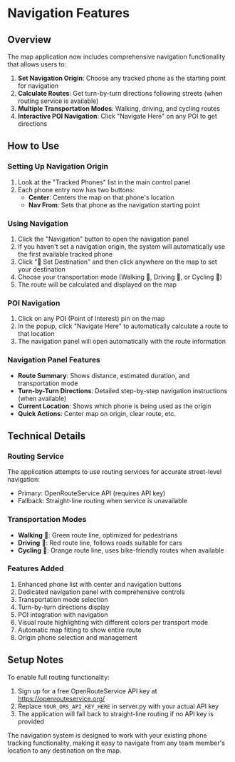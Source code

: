 # Navigation Features

## Overview
The map application now includes comprehensive navigation functionality that allows users to:

1. **Set Navigation Origin**: Choose any tracked phone as the starting point for navigation
2. **Calculate Routes**: Get turn-by-turn directions following streets (when routing service is available)
3. **Multiple Transportation Modes**: Walking, driving, and cycling routes
4. **Interactive POI Navigation**: Click "Navigate Here" on any POI to get directions

## How to Use

### Setting Up Navigation Origin
1. Look at the "Tracked Phones" list in the main control panel
2. Each phone entry now has two buttons:
   - **Center**: Centers the map on that phone's location
   - **Nav From**: Sets that phone as the navigation starting point

### Using Navigation
1. Click the "Navigation" button to open the navigation panel
2. If you haven't set a navigation origin, the system will automatically use the first available tracked phone
3. Click "📍 Set Destination" and then click anywhere on the map to set your destination
4. Choose your transportation mode (Walking 🚶, Driving 🚗, or Cycling 🚴)
5. The route will be calculated and displayed on the map

### POI Navigation
1. Click on any POI (Point of Interest) pin on the map
2. In the popup, click "Navigate Here" to automatically calculate a route to that location
3. The navigation panel will open automatically with the route information

### Navigation Panel Features
- **Route Summary**: Shows distance, estimated duration, and transportation mode
- **Turn-by-Turn Directions**: Detailed step-by-step navigation instructions (when available)
- **Current Location**: Shows which phone is being used as the origin
- **Quick Actions**: Center map on origin, clear route, etc.

## Technical Details

### Routing Service
The application attempts to use routing services for accurate street-level navigation:
- Primary: OpenRouteService API (requires API key)
- Fallback: Straight-line routing when service is unavailable

### Transportation Modes
- **Walking** 🚶: Green route line, optimized for pedestrians
- **Driving** 🚗: Red route line, follows roads suitable for cars
- **Cycling** 🚴: Orange route line, uses bike-friendly routes when available

### Features Added
1. Enhanced phone list with center and navigation buttons
2. Dedicated navigation panel with comprehensive controls
3. Transportation mode selection
4. Turn-by-turn directions display
5. POI integration with navigation
6. Visual route highlighting with different colors per transport mode
7. Automatic map fitting to show entire route
8. Origin phone selection and management

## Setup Notes
To enable full routing functionality:
1. Sign up for a free OpenRouteService API key at https://openrouteservice.org/
2. Replace `YOUR_ORS_API_KEY_HERE` in server.py with your actual API key
3. The application will fall back to straight-line routing if no API key is provided

The navigation system is designed to work with your existing phone tracking functionality, making it easy to navigate from any team member's location to any destination on the map.

